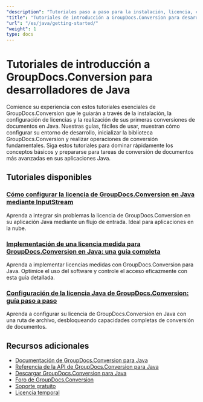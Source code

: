 ```yaml
---
"description": "Tutoriales paso a paso para la instalación, licencia, configuración y creación de su primera conversión de documentos en aplicaciones Java de GroupDocs.Conversion."
"title": "Tutoriales de introducción a GroupDocs.Conversion para desarrolladores de Java"
"url": "/es/java/getting-started/"
"weight": 1
type: docs
---
```

# Tutoriales de introducción a GroupDocs.Conversion para desarrolladores de Java

Comience su experiencia con estos tutoriales esenciales de GroupDocs.Conversion que le guiarán a través de la instalación, la configuración de licencias y la realización de sus primeras conversiones de documentos en Java. Nuestras guías, fáciles de usar, muestran cómo configurar su entorno de desarrollo, inicializar la biblioteca GroupDocs.Conversion y realizar operaciones de conversión fundamentales. Siga estos tutoriales para dominar rápidamente los conceptos básicos y prepararse para tareas de conversión de documentos más avanzadas en sus aplicaciones Java.

## Tutoriales disponibles

### [Cómo configurar la licencia de GroupDocs.Conversion en Java mediante InputStream](./groupdocs-conversion-license-java-input-stream/)
Aprenda a integrar sin problemas la licencia de GroupDocs.Conversion en su aplicación Java mediante un flujo de entrada. Ideal para aplicaciones en la nube.

### [Implementación de una licencia medida para GroupDocs.Conversion en Java: una guía completa](./implement-metered-license-groupdocs-conversion-java/)
Aprenda a implementar licencias medidas con GroupDocs.Conversion para Java. Optimice el uso del software y controle el acceso eficazmente con esta guía detallada.

### [Configuración de la licencia Java de GroupDocs.Conversion: guía paso a paso](./groupdocs-conversion-java-license-setup-file-path/)
Aprenda a configurar su licencia de GroupDocs.Conversion en Java con una ruta de archivo, desbloqueando capacidades completas de conversión de documentos.

## Recursos adicionales

- [Documentación de GroupDocs.Conversion para Java](https://docs.groupdocs.com/conversion/java/)
- [Referencia de la API de GroupDocs.Conversion para Java](https://reference.groupdocs.com/conversion/java/)
- [Descargar GroupDocs.Conversion para Java](https://releases.groupdocs.com/conversion/java/)
- [Foro de GroupDocs.Conversion](https://forum.groupdocs.com/c/conversion)
- [Soporte gratuito](https://forum.groupdocs.com/)
- [Licencia temporal](https://purchase.groupdocs.com/temporary-license/)